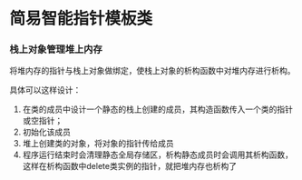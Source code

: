 # 简易智能指针模板类

### 栈上对象管理堆上内存

将堆内存的指针与栈上对象做绑定，使栈上对象的析构函数中对堆内存进行析构。

具体可以这样设计：

1. 在类的成员中设计一个静态的栈上创建的成员，其构造函数传入一个类的指针或空指针；
2. 初始化该成员
3. 堆上创建类的对象，将对象的指针传给成员
4. 程序运行结束时会清理静态全局存储区，析构静态成员时会调用其析构函数，这样在析构函数中delete类实例的指针，就把堆内存也析构了

